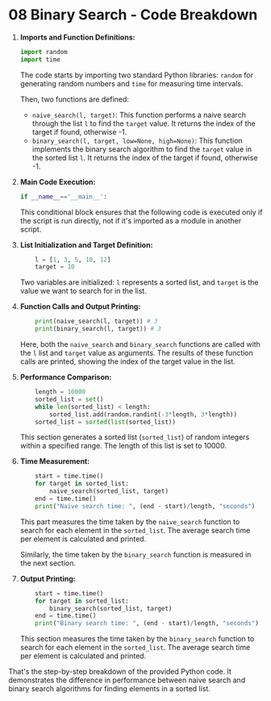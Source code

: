 # 08 Binary Search - Code Breakdown

1. **Imports and Function Definitions:**
   ```python
   import random
   import time
   ```
   The code starts by importing two standard Python libraries: `random` for generating random numbers and `time` for measuring time intervals.

   Then, two functions are defined:
   - `naive_search(l, target)`: This function performs a naive search through the list `l` to find the `target` value. It returns the index of the target if found, otherwise -1.
   - `binary_search(l, target, low=None, high=None)`: This function implements the binary search algorithm to find the `target` value in the sorted list `l`. It returns the index of the target if found, otherwise -1.

2. **Main Code Execution:**
   ```python
   if __name__=='__main__':
   ```
   This conditional block ensures that the following code is executed only if the script is run directly, not if it's imported as a module in another script.

3. **List Initialization and Target Definition:**
   ```python
       l = [1, 3, 5, 10, 12]
       target = 10
   ```
   Two variables are initialized: `l` represents a sorted list, and `target` is the value we want to search for in the list.

4. **Function Calls and Output Printing:**
   ```python
       print(naive_search(l, target)) # 3
       print(binary_search(l, target)) # 3
   ```
   Here, both the `naive_search` and `binary_search` functions are called with the `l` list and `target` value as arguments. The results of these function calls are printed, showing the index of the target value in the list.

5. **Performance Comparison:**
   ```python
       length = 10000
       sorted_list = set()
       while len(sorted_list) < length:
           sorted_list.add(random.randint(-3*length, 3*length))
       sorted_list = sorted(list(sorted_list))
   ```
   This section generates a sorted list (`sorted_list`) of random integers within a specified range. The length of this list is set to 10000.

6. **Time Measurement:**
   ```python
       start = time.time()
       for target in sorted_list:
           naive_search(sorted_list, target)
       end = time.time()
       print("Naive search time: ", (end - start)/length, "seconds")
   ```
   This part measures the time taken by the `naive_search` function to search for each element in the `sorted_list`. The average search time per element is calculated and printed.

   Similarly, the time taken by the `binary_search` function is measured in the next section.

7. **Output Printing:**
   ```python
       start = time.time()
       for target in sorted_list:
           binary_search(sorted_list, target)
       end = time.time()
       print("Binary search time: ", (end - start)/length, "seconds")
   ```
   This section measures the time taken by the `binary_search` function to search for each element in the `sorted_list`. The average search time per element is calculated and printed.

That's the step-by-step breakdown of the provided Python code. It demonstrates the difference in performance between naive search and binary search algorithms for finding elements in a sorted list.